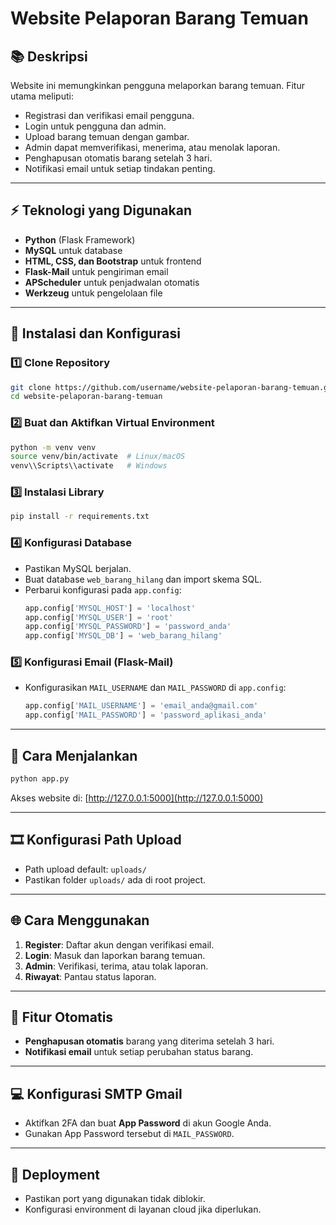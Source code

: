 # Website Pelaporan Barang Temuan

## 📚 Deskripsi
Website ini memungkinkan pengguna melaporkan barang temuan. Fitur utama meliputi:
- Registrasi dan verifikasi email pengguna.
- Login untuk pengguna dan admin.
- Upload barang temuan dengan gambar.
- Admin dapat memverifikasi, menerima, atau menolak laporan.
- Penghapusan otomatis barang setelah 3 hari.
- Notifikasi email untuk setiap tindakan penting.

---

## ⚡️ Teknologi yang Digunakan
- **Python** (Flask Framework)
- **MySQL** untuk database
- **HTML, CSS, dan Bootstrap** untuk frontend
- **Flask-Mail** untuk pengiriman email
- **APScheduler** untuk penjadwalan otomatis
- **Werkzeug** untuk pengelolaan file

---

## 🚀 Instalasi dan Konfigurasi

### 1️⃣ **Clone Repository**
```bash
git clone https://github.com/username/website-pelaporan-barang-temuan.git
cd website-pelaporan-barang-temuan
```

### 2️⃣ **Buat dan Aktifkan Virtual Environment**
```bash
python -m venv venv
source venv/bin/activate  # Linux/macOS
venv\\Scripts\\activate   # Windows
```

### 3️⃣ **Instalasi Library**
```bash
pip install -r requirements.txt
```

### 4️⃣ **Konfigurasi Database**
- Pastikan MySQL berjalan.
- Buat database `web_barang_hilang` dan import skema SQL.
- Perbarui konfigurasi pada `app.config`:
  ```python
  app.config['MYSQL_HOST'] = 'localhost'
  app.config['MYSQL_USER'] = 'root'
  app.config['MYSQL_PASSWORD'] = 'password_anda'
  app.config['MYSQL_DB'] = 'web_barang_hilang'
  ```

### 5️⃣ **Konfigurasi Email (Flask-Mail)**
- Konfigurasikan `MAIL_USERNAME` dan `MAIL_PASSWORD` di `app.config`:
  ```python
  app.config['MAIL_USERNAME'] = 'email_anda@gmail.com'
  app.config['MAIL_PASSWORD'] = 'password_aplikasi_anda'
  ```

---

## 🔧 Cara Menjalankan
```bash
python app.py
```
Akses website di: [http://127.0.0.1:5000](http://127.0.0.1:5000)

---

## 🎞️ Konfigurasi Path Upload
- Path upload default: `uploads/`
- Pastikan folder `uploads/` ada di root project.

---

## 🌐 Cara Menggunakan
1. **Register**: Daftar akun dengan verifikasi email.
2. **Login**: Masuk dan laporkan barang temuan.
3. **Admin**: Verifikasi, terima, atau tolak laporan.
4. **Riwayat**: Pantau status laporan.

---

## 🏃 Fitur Otomatis
- **Penghapusan otomatis** barang yang diterima setelah 3 hari.
- **Notifikasi email** untuk setiap perubahan status barang.

---

## 💻 Konfigurasi SMTP Gmail
- Aktifkan 2FA dan buat **App Password** di akun Google Anda.
- Gunakan App Password tersebut di `MAIL_PASSWORD`.

---

## 💾 Deployment
- Pastikan port yang digunakan tidak diblokir.
- Konfigurasi environment di layanan cloud jika diperlukan.
